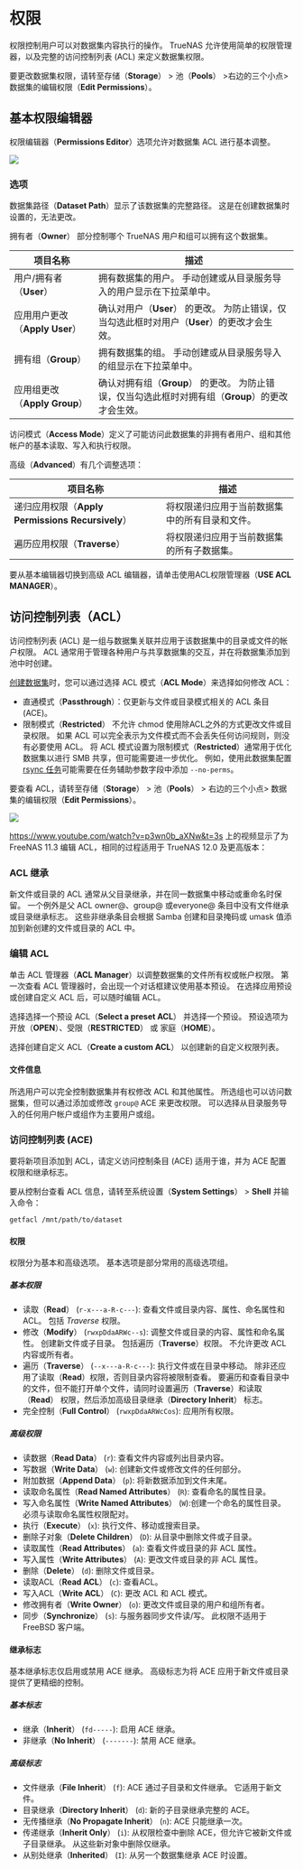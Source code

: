 # 权限

权限控制用户可以对数据集内容执行的操作。 TrueNAS 允许使用简单的权限管理器，以及完整的访问控制列表 (ACL) 来定义数据集权限。

要更改数据集权限，请转至存储（**Storage**） > 池（**Pools**） >右边的三个小点> 数据集的编辑权限（**Edit Permissions**）。

## 基本权限编辑器

权限编辑器（**Permissions Editor**）选项允许对数据集 ACL 进行基本调整。

![](https://www.truenas.com/docs/images/CORE/12.0/StoragePoolsEditPermissionsBasic.png)

### 选项

数据集路径（**Dataset Path**）显示了该数据集的完整路径。 这是在创建数据集时设置的，无法更改。

拥有者（**Owner**） 部分控制哪个 TrueNAS 用户和组可以拥有这个数据集。

| 项目名称                       | 描述                                                         |
| ------------------------------ | ------------------------------------------------------------ |
| 用户/拥有者（**User**）        | 拥有数据集的用户。 手动创建或从目录服务导入的用户显示在下拉菜单中。 |
| 应用用户更改（**Apply User**） | 确认对用户（**User**） 的更改。 为防止错误，仅当勾选此框时对用户（**User**）的更改才会生效。 |
| 拥有组（**Group**）            | 拥有数据集的组。 手动创建或从目录服务导入的组显示在下拉菜单中。 |
| 应用组更改（**Apply Group**）  | 确认对拥有组（**Group**） 的更改。 为防止错误，仅当勾选此框时对拥有组（**Group**）的更改才会生效。 |

访问模式（**Access Mode**）定义了可能访问此数据集的非拥有者用户、组和其他帐户的基本读取、写入和执行权限。

高级（**Advanced**）有几个调整选项：

| 项目名称                                          | 描述                                           |
| ------------------------------------------------- | ---------------------------------------------- |
| 递归应用权限（**Apply Permissions Recursively**） | 将权限递归应用于当前数据集中的所有目录和文件。 |
| 遍历应用权限（**Traverse**）                      | 将权限递归应用于当前数据集的所有子数据集。     |

要从基本编辑器切换到高级 ACL 编辑器，请单击使用ACL权限管理器（**USE ACL MANAGER**）。

## 访问控制列表（ACL）

访问控制列表 (ACL) 是一组与数据集关联并应用于该数据集中的目录或文件的帐户权限。 ACL 通常用于管理各种用户与共享数据集的交互，并在将数据集添加到池中时创建。

[创建数据集](https://www.truenas.com/docs/core/storage/pools/datasets/)时，您可以通过选择 ACL 模式（**ACL Mode**）来选择如何修改 ACL：

- 直通模式（**Passthrough**）：仅更新与文件或目录模式相关的 ACL 条目 (ACE)。
- 限制模式（**Restricted**） 不允许 chmod 使用除ACL之外的方式更改文件或目录权限。 如果 ACL 可以完全表示为文件模式而不会丢失任何访问规则，则没有必要使用 ACL。 将 ACL 模式设置为限制模式（**Restricted**）通常用于优化数据集以进行 SMB 共享，但可能需要进一步优化。 例如，使用此数据集配置 [rsync 任务](https://www.truenas.com/docs/core/tasks/rsync/)可能需要在任务辅助参数字段中添加 `--no-perms`。

要查看 ACL，请转至存储（**Storage**） > 池（**Pools**） > 右边的三个小点> 数据集的编辑权限（**Edit Permissions**）。

![](https://www.truenas.com/docs/images/CORE/12.0/ACLManager.png)

https://www.youtube.com/watch?v=p3wn0b_aXNw&t=3s 上的视频显示了为 FreeNAS 11.3 编辑 ACL，相同的过程适用于 TrueNAS 12.0 及更高版本：

### ACL 继承

新文件或目录的 ACL 通常从父目录继承，并在同一数据集中移动或重命名时保留。 一个例外是父 ACL owner@、group@ 或everyone@ 条目中没有文件继承或目录继承标志。 这些非继承条目会根据 Samba 创建和目录掩码或 umask 值添加到新创建的文件或目录的 ACL 中。

### 编辑 ACL

单击 ACL 管理器（**ACL Manager**）以调整数据集的文件所有权或帐户权限。 第一次查看 ACL 管理器时，会出现一个对话框建议使用基本预设。 在选择应用预设或创建自定义 ACL 后，可以随时编辑 ACL。

选择选择一个预设 ACL（**Select a preset ACL**） 并选择一个预设。 预设选项为 开放（**OPEN**）、受限（**RESTRICTED**） 或 家庭（**HOME**）。

选择创建自定义 ACL（**Create a custom ACL**） 以创建新的自定义权限列表。

#### 文件信息

所选用户可以完全控制数据集并有权修改 ACL 和其他属性。 所选组也可以访问数据集，但可以通过添加或修改 `group@` ACE 来更改权限。 可以选择从目录服务导入的任何用户帐户或组作为主要用户或组。

### 访问控制列表 (ACE)

要将新项目添加到 ACL，请定义访问控制条目 (ACE) 适用于谁，并为 ACE 配置权限和继承标志。

要从控制台查看 ACL 信息，请转至系统设置（**System Settings**） > **Shell** 并输入命令：

```
getfacl /mnt/path/to/dataset
```

#### 权限

权限分为基本和高级选项。 基本选项是部分常用的高级选项组。

##### 基本权限

- 读取（**Read**） (`r-x---a-R-c---`): 查看文件或目录内容、属性、命名属性和 ACL。 包括 *Traverse* 权限。
- 修改（**Modify**） (`rwxpDdaARWc--s`): 调整文件或目录的内容、属性和命名属性。 创建新文件或子目录。 包括遍历（**Traverse**）权限。 不允许更改 ACL 内容或所有者。
- 遍历（**Traverse**） (`--x---a-R-c---`): 执行文件或在目录中移动。 除非还应用了读取（**Read**）权限，否则目录内容将被限制查看。 要遍历和查看目录中的文件，但不能打开单个文件，请同时设置遍历（**Traverse**）和读取（**Read**） 权限，然后添加高级目录继承（**Directory Inherit**） 标志。
- 完全控制（**Full Control**） (`rwxpDdaARWcCos`): 应用所有权限。

##### 高级权限

- 读数据（**Read Data**） (`r`): 查看文件内容或列出目录内容。
- 写数据（**Write Data**） (`w`): 创建新文件或修改文件的任何部分。
- 附加数据（**Append Data**） (`p`): 将新数据添加到文件末尾。
- 读取命名属性（**Read Named Attributes**） (`R`): 查看命名的属性目录。
- 写入命名属性（**Write Named Attributes**） (`W`):创建一个命名的属性目录。 必须与读取命名属性权限配对。
- 执行（**Execute**） (`x`): 执行文件、移动或搜索目录。
- 删除子对象（**Delete Children**） (`D`): 从目录中删除文件或子目录。
- 读取属性（**Read Attributes**） (`a`): 查看文件或目录的非 ACL 属性。
- 写入属性（**Write Attributes**） (`A`): 更改文件或目录的非 ACL 属性。
- 删除（**Delete**） (`d`): 删除文件或目录。
- 读取ACL（**Read ACL**） (`c`): 查看ACL。
- 写入ACL（**Write ACL**） (`C`): 更改 ACL 和 ACL 模式。
- 修改拥有者（**Write Owner**） (`o`): 更改文件或目录的用户和组所有者。
- 同步（**Synchronize**） (`s`): 与服务器同步文件读/写。 此权限不适用于 FreeBSD 客户端。

#### 继承标志

基本继承标志仅启用或禁用 ACE 继承。 高级标志为将 ACE 应用于新文件或目录提供了更精细的控制。

##### 基本标志

- 继承（**Inherit**） (`fd-----`): 启用 ACE 继承。
- 非继承（**No Inherit**） (`-------`): 禁用 ACE 继承。

##### 高级标志

- 文件继承（**File Inherit**） (`f`): ACE 通过子目录和文件继承。 它适用于新文件。
- 目录继承（**Directory Inherit**） (`d`): 新的子目录继承完整的 ACE。
- 无传播继承（**No Propagate Inherit**） (`n`): ACE 只能继承一次。
- 传递继承（**Inherit Only**） (`i`): 从权限检查中删除 ACE，但允许它被新文件或子目录继承。 从这些新对象中删除仅继承。
- 从别处继承（**Inherited**） (`I`): 从另一个数据集继承 ACE 时设置。







